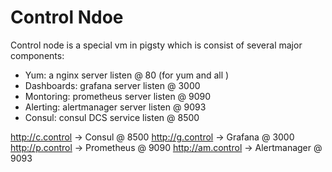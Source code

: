 # Control Ndoe

Control node is a special vm in pigsty which is consist of several major components:

* Yum:  a nginx server listen @ 80 (for yum and all )
* Dashboards: grafana server listen @ 3000
* Montoring:  prometheus server listen @ 9090
* Alerting:   alertmanager server listen @ 9093
* Consul:     consul DCS service listen @ 8500

http://c.control    -> Consul       @ 8500
http://g.control    -> Grafana      @ 3000
http://p.control    -> Prometheus   @ 9090
http://am.control   -> Alertmanager @ 9093

 